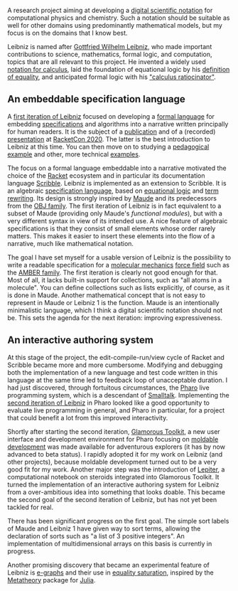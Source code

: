 A research project aiming at developing a [digital scientific notation](Digital%20scientific%20notation.md) for computational physics and chemistry. Such a notation should be suitable as well for other domains using predominantly mathematical models, but my focus is on the domains that I know best.

Leibniz is named after
[Gottfried Wilhelm Leibniz](https://en.wikipedia.org/wiki/Gottfried_Wilhelm_Leibniz),
who made important contributions to science, mathematics, formal
logic, and computation, topics that are all relevant to this project.
He invented a widely used [notation for calculus](https://en.wikipedia.org/wiki/Leibniz%27s_notation),
laid the foundation of equational logic by his [definition of equality](https://en.wikipedia.org/wiki/Equality_(mathematics)),
and anticipated formal logic with his ["calculus ratiocinator"](https://en.wikipedia.org/wiki/Calculus_ratiocinator).

## An embeddable specification language

A [first iteration of Leibniz](https://github.com/khinsen/leibniz) focused on developing a [formal language](Formal%20language.md) for embedding [specifications](Specification.md) and algorithms into a narrative written principally for human readers. It is the subject of a [publication](https://doi.org/10.7717/peerj-cs.158) and of a (recorded) [presentation](https://youtu.be/YbznItQpALo?t=2104) at [RacketCon 2020](https://con.racket-lang.org/2020/). The latter is the best introduction to Leibniz at this time. You can then move on to studying a [pedagogical example](https://khinsen.net/leibniz-examples/examples/leibniz-by-example.html) and other, more technical [examples](https://khinsen.net/leibniz-examples/).

The focus on a formal language embeddable into a narrative motivated the choice of the [Racket](https://racket-lang.org/) ecosystem and in particular its documentation language [Scribble](https://docs.racket-lang.org/scribble/). Leibniz is implemented as an extension to Scribble. It is an algebraic [specification language](https://en.wikipedia.org/wiki/Specification_language), based on [equational logic](https://en.wikipedia.org/wiki/Equational_logic) and [term rewriting](https://en.wikipedia.org/wiki/Rewriting#Term_rewriting_systems). Its design is strongly inspired by [Maude](https://maude.cs.illinois.edu/w/index.php/The_Maude_System) and its predecessors from the [OBJ family](https://cseweb.ucsd.edu/~goguen/sys/obj.html). The first iteration of Leibniz is in fact equivalent to a subset of Maude (providing only Maude's *functional modules*), but with a very different syntax in view of its intended use. A nice feature of algebraic specifications is that they consist of small elements whose order rarely matters. This makes it easier to insert these elements into the flow of a narrative, much like mathematical notation.

The goal I have set myself for a usable version of Leibniz is the possibility to write a readable specification for a [molecular mechanics](Molecular%20mechanics.md) [force field](Force%20field.md) such as the [AMBER family](https://ambermd.org/AmberModels.php). The first iteration is clearly not good enough for that. Most of all, it lacks built-in support for collections, such as "all atoms in a molecule". You can define collections such as lists explicitly, of course, as it is done in Maude. Another mathematical concept that is not easy to represent in Maude or Leibniz 1 is the function. Maude is an intentionally minimalistic language, which I think a digital scientific notation should not be.  This sets the agenda for the next iteration: improving expressiveness.

## An interactive authoring system

At this stage of the project, the edit-compile-run/view cycle of Racket and Scribble became more and more cumbersome. Modifying and debugging both the implementation of a new language and test code written in this language at the same time led to feedback loop of unacceptable duration. I had just discovered, through fortuitous circumstances, the [Pharo](Pharo.md) live programming system, which is a descendant of [Smalltalk](Smalltalk.md). Implementing the [second iteration of Leibniz](https://github.com/khinsen/leibniz-pharo) in Pharo looked like a good opportunity to evaluate live programming in general, and Pharo in particular, for a project that could benefit a lot from this improved interactivity.

Shortly after starting the second iteration, [Glamorous Toolkit](Glamorous%20Toolkit), a new user interface and development environment for Pharo focusing on [moldable development](Moldable%20development.md) was made available for adventurous explorers (it has by now advanced to beta status). I rapidly adopted it for my work on Leibniz (and other projects), because moldable development turned out to be a very good fit for my work. Another major step was the introduction of [Lepiter](https://lepiter.io/feenk/introducing-lepiter--knowledge-management--e2p6apqsz5npq7m4xte0kkywn/), a computational notebook on steroids integrated into Glamorous Toolkit. It turned the implementation of an interactive authoring system for Leibniz from a over-ambitious idea into something that looks doable. This became the second goal of the second iteration of Leibniz, but has not yet been tackled for real.

There has been significant progress on the first goal. The simple sort labels of Maude and Leibniz 1 have given way to sort terms, allowing the declaration of sorts such as "a list of 3 positive integers". An implementation of multidimensional arrays on this basis is currently in progress.

Another promising discovery that became an experimental feature of Leibniz is [e-graphs](https://en.wikipedia.org/wiki/E-graph) and their use in [equality saturation](https://blog.sigplan.org/2021/04/06/equality-saturation-with-egg/), inspired by the [Metatheory](https://docs.juliahub.com/Metatheory/Hi8Kc/0.3.2/egraphs/) package for [Julia](Julia.md).
